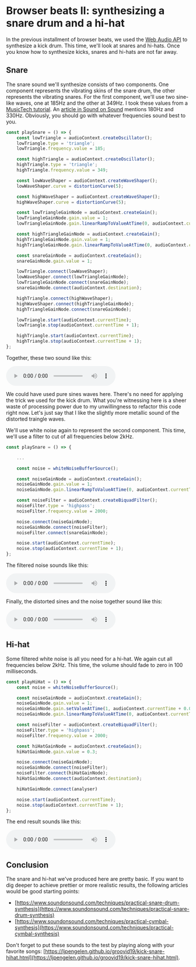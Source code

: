 # Browser beats II: synthesizing a snare drum and a hi-hat

In the previous installment of browser beats, we used the [Web Audio API](https://developer.mozilla.org/en-US/docs/Web/API/Web_Audio_API) to synthesize a kick drum.
This time, we'll look at snares and hi-hats.
Once you know how to synthesize kicks, snares and hi-hats are not far away.

## Snare

The snare sound we'll synthesize consists of two components.
One component represents the vibrating skins of the snare drum, the other represents the vibrating snares.
For the first component, we'll use two sine-like waves, one at 185Hz and the other at 349Hz.
I took these values from a [MusicTech tutorial](https://www.musictech.net/tutorials/modular-eurorack-snare-tutorial/).
An [article in Sound on Sound](https://www.soundonsound.com/techniques/practical-snare-drum-synthesis) mentions 180Hz and 330Hz.
Obviously, you should go with whatever frequencies sound best to you.

```js
const playSnare = () => {
    const lowTriangle = audioContext.createOscillator();
    lowTriangle.type = 'triangle';
    lowTriangle.frequency.value = 185;

    const highTriangle = audioContext.createOscillator();
    highTriangle.type = 'triangle';
    highTriangle.frequency.value = 349;

    const lowWaveShaper = audioContext.createWaveShaper();
    lowWaveShaper.curve = distortionCurve(5);

    const highWaveShaper = audioContext.createWaveShaper();
    highWaveShaper.curve = distortionCurve(5);

    const lowTriangleGainNode = audioContext.createGain();
    lowTriangleGainNode.gain.value = 1;
    lowTriangleGainNode.gain.linearRampToValueAtTime(0, audioContext.currentTime + 0.1)

    const highTriangleGainNode = audioContext.createGain();
    highTriangleGainNode.gain.value = 1;
    highTriangleGainNode.gain.linearRampToValueAtTime(0, audioContext.currentTime + 0.1)

    const snareGainNode = audioContext.createGain();
    snareGainNode.gain.value = 1;

    lowTriangle.connect(lowWaveShaper);
    lowWaveShaper.connect(lowTriangleGainNode);
    lowTriangleGainNode.connect(snareGainNode);
    snareGainNode.connect(audioContext.destination);

    highTriangle.connect(highWaveShaper);
    highWaveShaper.connect(highTriangleGainNode);
    highTriangleGainNode.connect(snareGainNode);

    lowTriangle.start(audioContext.currentTime);
    lowTriangle.stop(audioContext.currentTime + 1);

    highTriangle.start(audioContext.currentTime);
    highTriangle.stop(audioContext.currentTime + 1);
};
```

Together, these two sound like this:

<audio controls src="audio/sines.mp3"></audio>

We could have used pure sines waves here.
There's no need for applying the trick we used for the kick drum.
What you're witnessing here is a sheer waste of processing power due to my unwillingness to refactor this code right now.
Let's just say that I like the slightly more metallic sound of the distorted traingle waves.

We'll use white noise again to represent the second component.
This time, we'll use a filter to cut of all frequencies below 2kHz.

```js
const playSnare = () => {

    ...

    const noise = whiteNoiseBufferSource();

    const noiseGainNode = audioContext.createGain();
    noiseGainNode.gain.value = 1;
    noiseGainNode.gain.linearRampToValueAtTime(0, audioContext.currentTime + 0.2);

    const noiseFilter = audioContext.createBiquadFilter();
    noiseFilter.type = 'highpass';
    noiseFilter.frequency.value = 2000;

    noise.connect(noiseGainNode);
    noiseGainNode.connect(noiseFilter);
    noiseFilter.connect(snareGainNode);

    noise.start(audioContext.currentTime);
    noise.stop(audioContext.currentTime + 1);
};
```

The filtered noise sounds like this:

<audio controls src="audio/snare-noise.mp3"></audio>

Finally, the distorted sines and the noise together sound like this:

<audio controls src="audio/snare.mp3"></audio>

## Hi-hat

Some filtered white noise is all you need for a hi-hat.
We again cut all frequencies below 2kHz.
This time, the volume should fade to zero in 100 milliseconds.

```js
const playHiHat = () => {
    const noise = whiteNoiseBufferSource();

    const noiseGainNode = audioContext.createGain();
    noiseGainNode.gain.value = 1;
    noiseGainNode.gain.setValueAtTime(1, audioContext.currentTime + 0.001);
    noiseGainNode.gain.linearRampToValueAtTime(0, audioContext.currentTime + 0.1);

    const noiseFilter = audioContext.createBiquadFilter();
    noiseFilter.type = 'highpass';
    noiseFilter.frequency.value = 2000;

    const hiHatGainNode = audioContext.createGain();
    hiHatGainNode.gain.value = 0.3;

    noise.connect(noiseGainNode);
    noiseGainNode.connect(noiseFilter);
    noiseFilter.connect(hiHatGainNode);
    hiHatGainNode.connect(audioContext.destination);

    hiHatGainNode.connect(analyser)

    noise.start(audioContext.currentTime);
    noise.stop(audioContext.currentTime + 1);
};
```

The end result sounds like this:

<audio controls src="audio/hihat-noise.mp3"></audio>

## Conclusion

The snare and hi-hat we've produced here are pretty basic.
If you want to dig deeper to achieve prettier or more realistic results, the following articles would be good starting points:

* [https://www.soundonsound.com/techniques/practical-snare-drum-synthesis](https://www.soundonsound.com/techniques/practical-snare-drum-synthesis)
* [https://www.soundonsound.com/techniques/practical-cymbal-synthesis](https://www.soundonsound.com/techniques/practical-cymbal-synthesis)

Don't forget to put these sounds to the test by playing along with your favorite songs: [https://ljpengelen.github.io/groovid19/kick-snare-hihat.html](https://ljpengelen.github.io/groovid19/kick-snare-hihat.html).